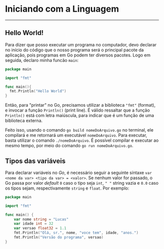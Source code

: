 # Iniciando com a Linguagem
---
## Hello World!

Para dizer que posso executar um programa no computador, devo declarar no início do código que o nosso programa será o principal pacote da aplicação, pois programas em Go podem ter diversos pacotes. Logo em seguida, declaro minha funcão `main`:

```go
package main

import "fmt"

func main(){
  fmt.Println("Hello World")
}
```

Então, para "printar" no Go, precisamos utilizar a biblioteca `"fmt"` (format), e invocar a função `Println()` (print line). É válido ressaltar que a função `Println()` está com letra maiúscula, para indicar que é um função de uma biblioteca externa.

Feito isso, usando o comando `go build nomeDoArquivo.go` no terminal, ele compilará e me retornará um executável `nomeDoArquivo`. Para executar, basta utilizar o comando `./nomeDoArquivo`. É possível compilar e executar ao mesmo tempo, por meio do comando `go run nomeDoArquivo.go`.

## Tipos das variáveis

Para declarar variáveis no _Go_, é necessário seguir a seguinte síntaxe `var <nome da var> <tipo da var> = <valor>`. Se nenhum valor for passado, o Go passa por valor _default_ `0` caso o tipo seja `int`, `" "` string vazia e `0.0` caso os tipos sejam, respectivamente `string` e `float`. Por exemplo: 

```go
package main

import "fmt"

func main() {
  	var nome string = "Lucas"
	var idade int = 32
	var versao float32 = 1.1
	fmt.Println("Olá, sr.", nome, "voce tem", idade, "anos.")
	fmt.Println("Versão do programa", versao)
}
```
